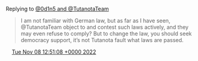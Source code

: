 Replying to [@0d1n5 and @TutanotaTeam](https://twitter.com/0d1n5/status/1589932204150644739)

> I am not familiar with German law, but as far as I have seen, @TutanotaTeam object to and contest such laws actively, and they may even refuse to comply? But to change the law, you should seek democracy support, it’s not Tutanota fault what laws are passed\.

<img src="../../media/tweet.ico" width="12" /> [Tue Nov 08 12:51:08 +0000 2022](https://twitter.com/DromerDenker/status/1589963733136445447)